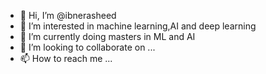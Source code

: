 - 👋 Hi, I’m @ibnerasheed
- 👀 I’m interested in machine learning,AI and deep learning
- 🌱 I’m currently doing masters in ML and AI 
- 💞️ I’m looking to collaborate on ...
- 📫 How to reach me ...

<!---
ibnerasheed/ibnerasheed is a ✨ special ✨ repository because its `README.md` (this file) appears on your GitHub profile.
You can click the Preview link to take a look at your changes.
--->
